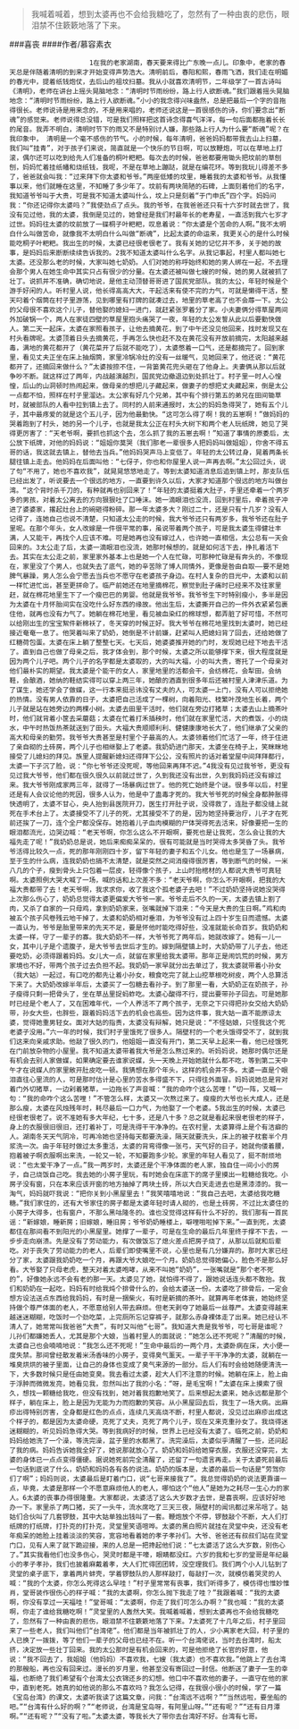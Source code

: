> 我喊着喊着，想到太婆再也不会给我糖吃了，忽然有了一种由衷的悲伤，眼泪禁不住簌簌地落了下来。

###喜丧
####作者/慕容素衣

						1在我的老家湖南，春天要来得比广东晚一点儿。印象中，老家的春天总是伴随着清明的到来才开始变得声势浩大。清明前后，春阳和熙，春雨飞洒，我们走在明媚的春光中，提着纸钱炮仗，去后山的祖坟扫墓。我从小就喜欢清明节，二年级学了一首古诗叫《清明》，老师在讲台上摇头晃脑地念：“清明时节雨纷纷，路上行人欲断魂。”我们跟着摇头晃脑地念：“清明时节雨纷纷，路上行人欲断魂。”小小的我念得兴味盎然，总是把最后一个字的音拖得很长。老师说诗是用来念的，不是用来唱的，老师还说这是一首很感伤的诗，你们要念出“断魂”的感觉来。老师说得总没错，可是我们照样把这首诗念得喜气洋洋，每一句后面都拖着长长的尾音。我弄不明白，清明时节下的雨又不是特别讨人嫌，那些路上行人为什么要“断魂”呢？在我印象中， 清明是一个毫不感伤的节气。小的时候，每年清明，爸爸妈妈都带我去山上扫墓，我们叫“挂青”，对于孩子们来说，简直就是一个快乐的节日啊，可以放鞭炮，可以在草地上打滚，偶尔还可以吃到给先人们准备的桐叶粑粑。每次去的时候，爸爸都要用锄头把坟前的草刨刨，妈妈忙着挂纸幡和烧纸钱，我呢，不是在草地上蹦跶，就是在编花环。等到我玩儿得差不多了，爸爸就会叫我：“过来拜下你太婆和爷爷。”两座低矮的坟里，睡着我的太婆和爷爷。从我懂事以来，他们就睡在这里，不知睡了多少年了。坟前有两块简陋的石碑，上面刻着他们的名字，我知道爷爷叫于大贵，可是我不知道太婆叫什么，坟上只是刻着“于门申氏”四个字。妈妈问我：“你还记得你太婆吗？”我使劲点了点头。我的爷爷，在我爸爸还只有十六岁时就去世了，我没有见过他，我的太婆，我倒是见过的，她曾经是我们村最年长的老寿星，一直活到我六七岁才过世。妈妈往太婆的坟前放了一碟桐子叶粑粑，叹息着说：“你太婆是个苦命的人啊。”我不太明白什么叫做苦命，就像我不太明白什么叫做“断魂”，比起太婆的命运来，我更关心的是什么时候能吃桐子叶粑粑。我出生的时候，太婆已经很老很老了。我有关她的记忆并不多，关于她的故事，是妈妈后来断断续续告诉我的。2我不知道太婆叫什么名字。从我记事起，村里人都叫她七太婆。还没那么老的时候，大家叫她七奶奶。人们对她的称呼始终和她的男人绑在一起，不去理会那个男人在她生命中其实只占有很少的分量。在太婆还被叫做七嫂的时候，她的男人就被抓了壮丁。说抓并不准确，确切地说，是他主动顶替哥哥进了国民党部队。我的太公，年轻时候是个游手好闲的人。听村里人说，他长得高高大大，干起活来有使不完的力气，可就是懒得干活，整天叼着个烟筒在村子里游荡，见到哪里有打牌的就凑过去，地里的草老高了也不会蓐一下。太公的父母很不喜欢这个儿子，替他娶的媳妇一进门，就赶紧张罗着分了家。小夫妻俩分得草屋两间外加破锅一个，两人在家徒四壁的草屋里抱头痛哭了一夜，年轻的太公发誓从此以后要勤快做人。第二天一起床，太婆在家照看孩子，让他去摘黄花，到了中午还没见他回来，找时发现又在村头看牌呢。太婆顶着日头去摘黄花，手再怎么快也赶不及在黄花没有开放前摘完，太阳越来越毒，满地的黄花都开了（黄花菜开了后就不能吃了），太婆憋着一口气，还是都摘完了。回到家里，看见丈夫正坐在床上抽烟筒，家里冷锅冷灶的没有一丝暖气，见她回来了，他还说：“黄花都开了，还摘回来做什么？”太婆按捺不住，一背篓黄花兜头砸在了他身上。夫妻俩从那以后就争吵不断。就这样过了两年，内战越演越烈，国民党边撤退边到处抓壮丁。村子里一时人心惶惶，后山的山洞顿时热闹起来，做母亲的想把儿子藏起来，做妻子的想把丈夫藏起来，倒是太公一点都不怕，照样在村子里溜达。太公家有好几个兄弟，其中有个排行第五的弟兄在田间锄草时，就被部队的人看中拉到镇上去了。同村的人前来通报时，太公的妈妈急得哭了，她有五个儿子，其中最疼爱的就是这个五儿子，因为他最勤快。“这可怎么得了啊！我的五崽啊！”做妈妈的哭着跑到了村头，她的另一个儿子，也就是我太公正在村头大树下和两个老人玩纸牌，她见了哭得更厉害了：“天老爷啊，要抓也抓这个去，怎么抓了我的五崽去啊！”知道了事情的原委后，太公放下纸牌，对他的妈妈说：“姐姐你莫哭（我们那老一辈很多人把妈妈叫做姐姐），你舍不得五哥的话，我这就去镇上，替他去当兵。”他妈妈哭声马上变低了。年轻的太公转过身，晃着两条长腿往镇上走去。他妈妈在后面叫他：“七伢子，你也和你屋里人说一声再去啊。”太公回过头，说了句“不用了，她也不喜欢我”，就晃晃悠悠地走了。等到太婆知道消息后追到镇上时，那支队伍已经出发了，听说要去一个很远的地方，一直要到许久以后，大家才知道那个很远的地方叫做台湾。“这个背时杀千刀的，有种就再也别回来了！”年轻的太婆挺着大肚子，手里还牵着一个两岁多的男孩，对着太公离去的方向狠狠吐了口唾沫。她一滴眼泪也没流，回到村里后，牵着孩子冲进了婆婆家，撂起灶台上的碗砸得粉碎。那一年太婆多大？刚过二十，还是只有十几岁？没有人记得了，连她自己也说不清楚，只知道太公走的时候，我大爷爷还只有两岁多，我爷爷还在肚子里呢。在那个年头，女人改嫁是一件很平常的事，虽说带着两个孩子，可是我太婆生得健壮丰满，人又能干，再找个人应该不难。可是她再也没有嫁过人，也许她一直相信，太公总有一天会回来的。3太公走了后，太婆一滴眼泪也没流，她那时候想的，就是如何活下去，挣扎着活下去。其实在太公走之前，家里家外基本上也是她一个人在忙碌，可那种忙碌是有奔头的，不像现在，家里没了个男人，也就失去了底气，她的辛苦除了博人同情外，更像是咎由自取——要不是她脾气暴躁，男人怎么会宁愿去当兵也不愿守在老婆孩子身边。在村人复杂的目光中，太婆和以前一样忙进忙出，甚至更拼命了。临产前她还在地里摘棉花，察觉到肚子痛时已经来不及往家里赶，就在棉花地里生下了一个瘦巴巴的男婴。他就是我爷爷。我爷爷生下时特别瘦小，多半是因为太婆在十月怀胎间实在没吃什么好东西的缘故。他出生后，太婆撕开自己的一件外衣紧紧包裹住他，就再也没有力气了。她躺在棉花地里，看见被血染红的棉球想，都弄脏了好可惜，不然可以给刚出生的宝宝絮件新棉袄了，冬天穿的时候正好。我大爷爷在棉花地里找到太婆时，她已经接近奄奄一息了。他哭着叫来了奶奶，她倒是不计前嫌，赶紧叫人把媳妇背了回去，还给她做了红糖荷包蛋。太婆在床上躺了整整七天。七天后，她婆婆推开她的门时，发现她已经下地去干活了。直到自己也做了母亲之后，我才体会到，那个时候，太婆之所以能够撑下来，很大程度就是因为两个儿子吧。两个儿子的名字都是太婆取的，大的叫大福，小的叫大贵，寄托了一个母亲对他们最朴实的期望。我太婆是个能干的女人，家里地里的活都会干，会纺棉花，会犁田，会纳鞋，会酿酒，她纳的鞋结实得可以穿上两三年，她酿的酒直到很多年后还被村里人津津乐道。为了谋生，她还学会了做媒，这一行本来挺忌讳没有丈夫的人，可太婆一上门，没有人可以拒绝她的热情。没有男人依靠的日子，太婆把自己活成了一棵树，向着阳光、枝繁叶茂地生长着，两个儿子就是站在她旁边的两棵小树。太婆去田里干活时，他们就在旁边打猪草；太婆去山上摘茶叶时，他们就背着小筐去采蘑菇；太婆在忙着打禾插秧时，他们就在家里忙活，大的煮饭，小的烧水，中午时热饭热茶就送到了田头。大福大贵顺顺利利、健健康康地长大了，他们继承了父亲的高大和母亲的勤劳。我爷爷大贵甚至是村里个子最高的人。太婆领着他们忙活了一年，终于住进了亲自砌的土砖房，两个儿子也相继娶上了老婆。我奶奶进门那天，太婆坐在椅子上，笑眯眯地接受了儿媳妇的拜见。族里人提醒新媳妇还得拜下公公，没有照片的话对着堂屋中间拜拜都行，太婆一下子沉了脸，说：“你七爷爷还没死呢，等他回来再拜不迟。”4我没有见过我爷爷，更没有见过我大爷爷，他们都在很久很久以前就过世了，久到我还没有出世，久到我妈妈还没有嫁过来。我大爷爷刚成家两三年，就得了一场暴病过世了。他的死亡始终是个谜。很多年以后，村里还是有人会议论他的死因，很多人认为，他是中了蛊毒才死的。我大爷爷死的时候全身都肿胀得快透明了，太婆不甘心，央人抬到县医院开刀，医生打开肚子说，没得救了，连肚子都没缝上就死在手术台上了。太婆接受不了儿子的死，尤其接受不了的是，因为她坚持要治疗，儿子才在死前还挨了一刀，连个全尸都没保存。她抱着儿子血肉模糊的尸体哭得死去活来，好像要把一生的眼泪都流光，边哭边喊：“老天爷啊，你怎么这么不开眼啊，要死也是让我死，怎么会让我的大福先走了呢！”我奶奶总是说，她后来痴痴呆呆的，很有可能就是当时哭得太多哭昏了头。我爷爷活得比较久一点，死的那年刚刚四十岁，留下年轻的妻子和五个儿女。他也是生了一场暴病，至于生的什么病，连我奶奶也搞不太清楚，就是突然之间消瘦得很厉害，等到断气的时候，一米八几的个子，瘦到骨头上只包着一层皮，轻得像个孩子，上山时抬棺材的人都说大贵爷可真轻啊。太婆照例大哭大喊了一场，喊的话和上次差不多：“老天爷啊，你怎么不开眼啊，把我的大福大贵都带了去！老天爷啊，我求求你，收了我这个孤老婆子去吧！”不过奶奶坚持说她没哭得上次那么伤心了，奶奶总觉得太婆更偏爱大爷爷一家。爷爷走后不久的一天，太婆去镇上割了肉，又杀了自家的一只母鸡，拿到奶奶家来，张嘴就掉下泪来：“今天是大贵的生日啊。”鸡和肉被五个孩子风卷残云地干掉了，太婆和奶奶相对垂泪，为爷爷没有过上四十岁生日而遗憾。太婆一直认为，爷爷是胎里带来的先天不足，要是怀他时能吃得好些，没准就能长命百岁。我奶奶和太婆一样，守了一辈子的寡。我大奶奶不一样，大爷爷死了两年后，她就改嫁了。她有一儿一女，其中儿子是个遗腹子，是大爷爷去世后才生的。嫁到隔壁镇上时，大奶奶带了儿子去，他还要吃奶，必须得跟着妈妈。女儿大一点，就留在家里给我太婆带。那年正是闹饥荒的时候，男方家境也不好，带两个孩子过去负担不起。我奶奶一家早就分出去单过了，我太婆就带着小孙女（我大姑）一起过，有口吃的都先让着小孙女，粮食吃完了就上山挖草根吃树皮，两个人总算活下来了。大奶奶改嫁半年后，太婆买了一包糖去看孙子。到了那里一看，大奶奶正在奶孩子，孙子瘦得只剩一把骨头了，坐在草丛里捉蚂蚱吃。太婆心酸得不行，提出要带孙子回去。可是她那时已经是个老人了，又在困难年代，一个人养活不了两个孩子，无奈之下只得把孙女交给大奶奶带，孙女大些，也胖些，跟着妈妈活下去的机会也高些。因为这件事，我大姑一直不能原谅太婆，觉得她重男轻女。面对大姑的指责，太婆没有辩解，她只是说：“不怪姑娘，只怪我这个死老婆子没用。”六一年的时候，我们村子里饿死了很多人。隔壁村的一个老头饿得受不了，就到我们这来向亲戚求助。他敲了很久的门，他姐姐一直没有开门，第二天早上起来一看，他已经饿死在门前放杂物的小屋里。我不知道太婆带着我大爷是怎么熬过来的。听妈妈说，她那时偶尔还是有机会去别人家做媒，如果确定要去谁家说媒，头一天晚上开始她就什么都不吃，等到第二天中午才在说媒人的家里敞开肚皮吃一顿。我猜想在那个年头，这样的机会并不多。太婆一直是个眼泪直往心里流的人，可是那时估计是心里的苦水多得盛不下，只得往外面冒。妈妈说她总是背对着门外切猪草，一边剁着猪草，一边拖长了声音喊：“我的命咋个这么苦哩！”切一阵，又喊一句：“我的命咋个这么苦哩！”不管怎么样，太婆又一次熬过来了。瘦瘦的大爷也长大成人，还是那么瘦，太婆在风烛残年时，耗尽最后一口力气，为他娶了一个老婆。5我出生的时候，太婆已经很老很老了。说不准她有多大年纪，七十多，还是八十多？总之就是看起来很老很老的样子，身上的衣服很旧很旧，还打着补丁，可是洗得干干净净的。在农村里，太婆算得上是个有洁癖的人。湖南冬天天气阴冷，可再冷她也坚持每天都要洗澡，隔天就要洗头，床上的被子枕套半个月浆洗一次。由于年轻时做过太多重活，太婆的背弯得像一张弓，天气好的日子，她就佝偻着腰，抱着被子啊衣服啊出来洗，一轮又一轮，不知要跑多少轮。家里的年轻人看见了，挺不耐烦地说：“也太爱干净了一点。”我一两岁时，太婆还是个干净体面的老人家，独自住一间小小的房子，自己烧饭自己吃。我去她的小房子里玩，有时她会在床底下的席子里摸出一粒糖给我吃。小房子没有窗，只在本来应该开窗的地方抽掉了两块土砖，所以大白天走进去也是黑漆漆的。我一淘气，妈妈就吓我说：“把你关到小黑屋里去！”我笑嘻嘻地说：“我自己去吧，太婆给我吃糖糖。”我们家住的，还有大爷家住的房子都是太婆年轻时请人砌的，也是土砖房，不过比太婆住的小房子大得多，也有窗户，不那么黑咕隆冬的。谁也没觉得这样有什么不好的，我们那有一首民谣：“新嫁娘，睡新房；旧嫁娘，睡旧房；爷爷奶奶睡楼上，噼哩啪啦掉下来。”一直到死，太婆都住在那间看不到阳光的小黑屋里。她撑了一辈子，可是在生命的最后几年里终于撑不下去，一步步走向崩溃。先是没有了劳动能力，有次做饭忘了熄火差点把房子烧了，从那以后就和后辈吃。对于丧失了劳动能力的老人，后辈们即使嘴里不说，心里也是有几分嫌弃的。那时大家已经分了家，太婆跟我奶奶吃一个月，再跟大爷大娘吃一个月。奶奶总觉得她偏心，脸色不是那么好看。大爷娶了只母老虎，整天对着太婆咆哮，从来不叫她“奶奶”，一张嘴就是“那个老不死的”，好像她永远不会有老的那一天。太婆见了她，就怕得不得了，跟她说话连头都不敢抬。我们和奶奶在一起吃，妈妈有时给我炖个排骨什么的，会给太婆送一份。太婆吃了排骨后，一定会想方设法送点东西给我妈妈，有时是一捆柴火，有时是新摘的茶叶。就算再年老体衰，她始终坚持做个尊严体面的老人，不愿意给别人带去麻烦。但老天剥夺了她最后一丝尊严。太婆变得越来越迷迷糊糊，吃饭时一个劲吃菜，上完厕所忘记穿裤子，就那么赤身裸体走了出来。她已经认不清人了，她常常叫我爸爸“大贵”，有时又叫他“七哥”。我知道大贵是我爷爷，可七哥是谁呢？儿孙们都嫌她丢人，尤其是那个大娘，当着村里人的面就说：“她怎么还不死呢？”清醒的时候，太婆自己也会喃喃地说：“我怎么还不死呢！”生命中最后的一两个月，太婆卧病在床，大小便一度失禁。那间曾经散发着米汤香味的小房子，变得臭气薰天。一辈子干干净净的太婆，就躺在一堆臭烘烘的被子里面，让自己的身体也变成了臭气来源的一部分。后人们有时会给她随便清洗一下，大多数时候只是任由她变臭。我去看过太婆，趁大人们不注意的时候。她躺在床上，脸上由于浮肿而微微发亮，她看见我，忽然叫出了我的小名：“呀，是毛宝啊！”太婆在床上摸索了很久，想找一颗糖给我吃，但没有找到，她对着我抱歉地笑了。后来想起太婆来，她永远都是那个样子，躺在床上，脸上是因为无能为力而抱歉的笑容。从小黑屋回去后，我生了一场大病。出麻疹出得特别厉害，全身都是红色的点点，连续几天高烧不断，村里人都说，没见过出麻疹出成这个样子的，都是因为太婆命硬，克死了丈夫，克死了两个儿子，现在又来克重孙女了。我烧得迷迷糊糊的，听见妈妈急得大哭。等到我病好的时候，世界上已经没有太婆了。临死之前，奶奶和妈妈给她洗了一个澡，等洗完澡，盆子里的水都黑了。洗完澡后，太婆似乎清醒了一些，还问起了我的病。妈妈告诉她我全好了，她说那就放心了。奶奶和妈妈给她穿衣服，衣服还没穿完，太婆的身体已一点点变得僵硬。据说她死前完全清醒了，还留了一句遗言再走。关于太婆死前最后一句话到底说了什么，奶奶和妈妈各有各的说法。奶奶的版本是，太婆的最后一句话是“劳驾你们了啊”；妈妈则说，太婆最后是盯着门口，说“七哥来接我了”。我总觉得奶奶的说法更靠谱一点，毕竟，太婆是那样一个不愿意麻烦他人的老人，哪怕这个“他人”是她为之耗尽一生心力的家人。6太婆的丧事办得很隆重。大家都说，太婆活了这么大岁数才去世，是喜丧啊，应该好好地办一下。家里杀了两口猪，买了一头牛，流水席吃了三天三夜，隔壁村的闻讯都过来吊唁了。姑姑们合伙叫了几套锣鼓，其中大姑单独出钱叫了一套。鞭炮放个不停，锣鼓敲个不断，大人们打纸牌的打纸牌，打扑克的打扑克，灵堂里笑语喧哗。太婆的黑白照片就挂在灵堂中央，还没有老年痴呆的她脸上挂着淡淡的笑容，宽容地看着她的孝子孝孙们。大爷、爸爸还有叔叔们站在灵堂门口，见有人来了就下跪迎接，来的人总是一把搀起他们说：“七太婆活了这么大岁数，别伤心了。”其实我看他们也没多伤心，哭灵时都是干嚎，眼睛都没红。六岁的我和七岁的堂哥是年纪最小的孝子孝孙，我们也披着麻戴着孝，大人们忙得团团转，没空理我们。我们两个小人儿钻到了灵堂的桌子底下，拿着两片蚌壳，学着锣鼓队的人那样敲打，每敲打一次，就模仿着哭灵的人喊：“我的个太婆，你怎么死得这么早哇！”村子里常常有丧事，我们听得多了，模仿得也惟妙惟肖，堂哥装作很伤心的样子喊：“我的太婆啊，你怎么抛下我走了哇？”我跟着喊：“我的太婆啊，你没有享过一天福哇！”堂哥喊：“太婆啊，你走了我们可怎么办啊？”我也喊：“我的太婆啊，你走了谁给我糖吃啊！”灵堂里的人轰然大笑。我喊着喊着，想到太婆再也不会给我糖吃了，忽然有了一种由衷的悲伤，眼泪禁不住簌簌地落了下来。7太婆死了十几年之后，村子里回来了一些老人，我们叫他们“台湾佬”。他们都是当年被抓壮丁的人，少小离家老大回，村子里的人已换了一拨拨，等了他们一辈子的父母也已经不在。听一个台湾佬说，当时去台湾时，船太挤，决定放一些壮丁回来。我的太公那时是有机会回来的，可是他拒绝了长官的好意，他说：“我不回去了，我姐姐（他妈妈）不喜欢我，七嫂（我太婆）也不喜欢我。”他跳上了去台湾的那艘船，再也没有回来过。漫长的岁月里，他甚至没有寄回过一封信。他断送了妻子一生的幸福，也断绝了我们希望有个台湾太公衣锦还乡的幻想。他口中不喜欢他的妻子，一直守在他的家中，直到老死。她真的如他说的那么不喜欢吗？我怎么记得，在我很小很小的时候，学了一篇《宝岛台湾》的课文，太婆听我读了这篇文章，问我：“台湾远不远啊？”“当然远啦，要坐船的吧。”“台湾有什么好的啊？”“老师说，台湾是宝岛呀，有阿里山呀。”“还有呢？”“还有日月潭啊。”“还有呢？”“没有了啦。”太婆太婆，等我长大了带你去台湾好不好。台湾有七哥。			  		